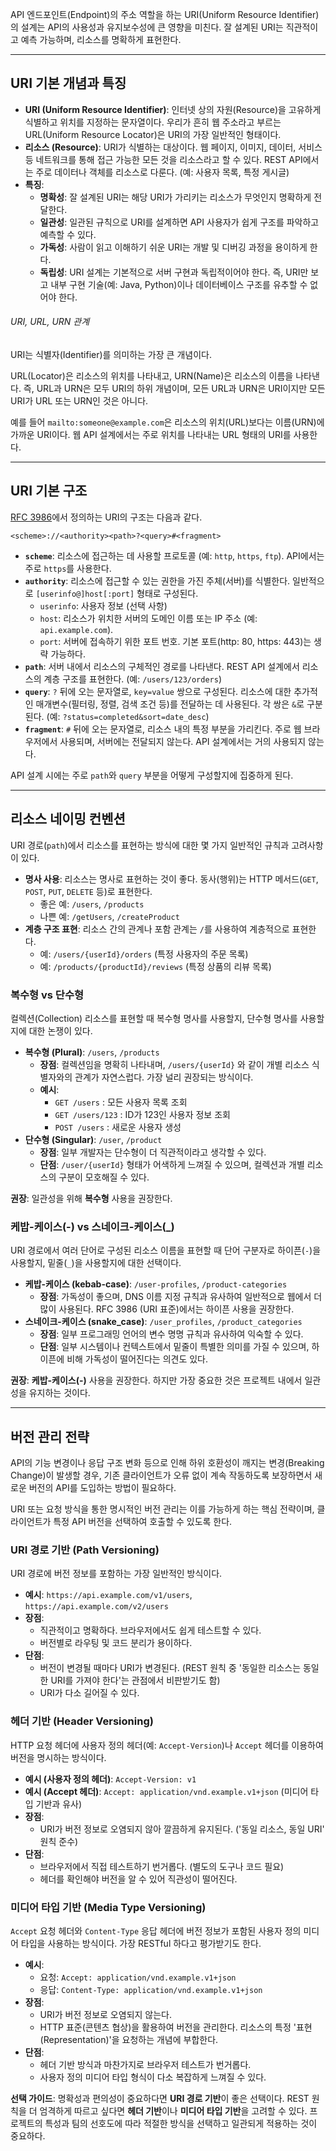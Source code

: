 API 엔드포인트(Endpoint)의 주소 역할을 하는 URI(Uniform Resource Identifier)의 설계는 API의 사용성과 유지보수성에 큰 영향을 미친다. 잘 설계된 URI는 직관적이고 예측 가능하며, 리소스를 명확하게 표현한다.

---

## URI 기본 개념과 특징

* **URI (Uniform Resource Identifier)**: 인터넷 상의 자원(Resource)을 고유하게 식별하고 위치를 지정하는 문자열이다. 우리가 흔히 웹 주소라고 부르는 URL(Uniform Resource Locator)은 URI의 가장 일반적인 형태이다.
* **리소스 (Resource)**: URI가 식별하는 대상이다. 웹 페이지, 이미지, 데이터, 서비스 등 네트워크를 통해 접근 가능한 모든 것을 리소스라고 할 수 있다. REST API에서는 주로 데이터나 객체를 리소스로 다룬다. (예: 사용자 목록, 특정 게시글)
* **특징**:
    * **명확성**: 잘 설계된 URI는 해당 URI가 가리키는 리소스가 무엇인지 명확하게 전달한다.
    * **일관성**: 일관된 규칙으로 URI를 설계하면 API 사용자가 쉽게 구조를 파악하고 예측할 수 있다.
    * **가독성**: 사람이 읽고 이해하기 쉬운 URI는 개발 및 디버깅 과정을 용이하게 한다.
    * **독립성**: URI 설계는 기본적으로 서버 구현과 독립적이어야 한다. 즉, URI만 보고 내부 구현 기술(예: Java, Python)이나 데이터베이스 구조를 유추할 수 없어야 한다.

###### URI, URL, URN 관계
URI는 식별자(Identifier)를 의미하는 가장 큰 개념이다.

URL(Locator)은 리소스의 위치를 나타내고, URN(Name)은 리소스의 이름을 나타낸다. 즉, URL과 URN은 모두 URI의 하위 개념이며, 모든 URL과 URN은 URI이지만 모든 URI가 URL 또는 URN인 것은 아니다. 

예를 들어 `mailto:someone@example.com`은 리소스의 위치(URL)보다는 이름(URN)에 가까운 URI이다. 웹 API 설계에서는 주로 위치를 나타내는 URL 형태의 URI를 사용한다.

---

## URI 기본 구조

[RFC 3986](https://datatracker.ietf.org/doc/html/rfc3986#section-3)에서 정의하는 URI의 구조는 다음과 같다.

```
<scheme>://<authority><path>?<query>#<fragment>
```

* **`scheme`**: 리소스에 접근하는 데 사용할 프로토콜 (예: `http`, `https`, `ftp`). API에서는 주로 `https`를 사용한다.
* **`authority`**: 리소스에 접근할 수 있는 권한을 가진 주체(서버)를 식별한다. 일반적으로 `[userinfo@]host[:port]` 형태로 구성된다.
    * `userinfo`: 사용자 정보 (선택 사항)
    * `host`: 리소스가 위치한 서버의 도메인 이름 또는 IP 주소 (예: `api.example.com`).
    * `port`: 서버에 접속하기 위한 포트 번호. 기본 포트(http: 80, https: 443)는 생략 가능하다.
* **`path`**: 서버 내에서 리소스의 구체적인 경로를 나타낸다. REST API 설계에서 리소스의 계층 구조를 표현한다. (예: `/users/123/orders`)
* **`query`**: `?` 뒤에 오는 문자열로, `key=value` 쌍으로 구성된다. 리소스에 대한 추가적인 매개변수(필터링, 정렬, 검색 조건 등)를 전달하는 데 사용된다. 각 쌍은 `&`로 구분된다. (예: `?status=completed&sort=date_desc`)
* **`fragment`**: `#` 뒤에 오는 문자열로, 리소스 내의 특정 부분을 가리킨다. 주로 웹 브라우저에서 사용되며, 서버에는 전달되지 않는다. API 설계에서는 거의 사용되지 않는다.

API 설계 시에는 주로 `path`와 `query` 부분을 어떻게 구성할지에 집중하게 된다.

---

## 리소스 네이밍 컨벤션

URI 경로(`path`)에서 리소스를 표현하는 방식에 대한 몇 가지 일반적인 규칙과 고려사항이 있다.

* **명사 사용**: 리소스는 명사로 표현하는 것이 좋다. 동사(행위)는 HTTP 메서드(`GET`, `POST`, `PUT`, `DELETE` 등)로 표현한다.
    * 좋은 예: `/users`, `/products`
    * 나쁜 예: `/getUsers`, `/createProduct`
* **계층 구조 표현**: 리소스 간의 관계나 포함 관계는 `/`를 사용하여 계층적으로 표현한다.
    * 예: `/users/{userId}/orders` (특정 사용자의 주문 목록)
    * 예: `/products/{productId}/reviews` (특정 상품의 리뷰 목록)

### 복수형 vs 단수형

컬렉션(Collection) 리소스를 표현할 때 복수형 명사를 사용할지, 단수형 명사를 사용할지에 대한 논쟁이 있다.

* **복수형 (Plural)**: `/users`, `/products`
    * **장점**: 컬렉션임을 명확히 나타내며, `/users/{userId}` 와 같이 개별 리소스 식별자와의 관계가 자연스럽다. 가장 널리 권장되는 방식이다.
    * **예시**:
        * `GET /users` : 모든 사용자 목록 조회
        * `GET /users/123` : ID가 123인 사용자 정보 조회
        * `POST /users` : 새로운 사용자 생성
* **단수형 (Singular)**: `/user`, `/product`
    * **장점**: 일부 개발자는 단수형이 더 직관적이라고 생각할 수 있다.
    * **단점**: `/user/{userId}` 형태가 어색하게 느껴질 수 있으며, 컬렉션과 개별 리소스의 구분이 모호해질 수 있다.

**권장**: 일관성을 위해 **복수형** 사용을 권장한다.

### 케밥-케이스(-) vs 스네이크-케이스(_)

URI 경로에서 여러 단어로 구성된 리소스 이름을 표현할 때 단어 구분자로 하이픈(`-`)을 사용할지, 밑줄(`_`)을 사용할지에 대한 선택이다.

* **케밥-케이스 (kebab-case)**: `/user-profiles`, `/product-categories`
    * **장점**: 가독성이 좋으며, DNS 이름 지정 규칙과 유사하여 일반적으로 웹에서 더 많이 사용된다. RFC 3986 (URI 표준)에서는 하이픈 사용을 권장한다.
* **스네이크-케이스 (snake_case)**: `/user_profiles`, `/product_categories`
    * **장점**: 일부 프로그래밍 언어의 변수 명명 규칙과 유사하여 익숙할 수 있다.
    * **단점**: 일부 시스템이나 컨텍스트에서 밑줄이 특별한 의미를 가질 수 있으며, 하이픈에 비해 가독성이 떨어진다는 의견도 있다.

**권장**: **케밥-케이스(-)** 사용을 권장한다. 하지만 가장 중요한 것은 프로젝트 내에서 일관성을 유지하는 것이다.

---

## 버전 관리 전략

API의 기능 변경이나 응답 구조 변화 등으로 인해 하위 호환성이 깨지는 변경(Breaking Change)이 발생할 경우, 기존 클라이언트가 오류 없이 계속 작동하도록 보장하면서 새로운 버전의 API를 도입하는 방법이 필요하다.

URI 또는 요청 방식을 통한 명시적인 버전 관리는 이를 가능하게 하는 핵심 전략이며, 클라이언트가 특정 API 버전을 선택하여 호출할 수 있도록 한다.

### URI 경로 기반 (Path Versioning)

URI 경로에 버전 정보를 포함하는 가장 일반적인 방식이다.

* **예시**: `https://api.example.com/v1/users`, `https://api.example.com/v2/users`
* **장점**:
    * 직관적이고 명확하다. 브라우저에서도 쉽게 테스트할 수 있다.
    * 버전별로 라우팅 및 코드 분리가 용이하다.
* **단점**:
    * 버전이 변경될 때마다 URI가 변경된다. (REST 원칙 중 '동일한 리소스는 동일한 URI를 가져야 한다'는 관점에서 비판받기도 함)
    * URI가 다소 길어질 수 있다.

### 헤더 기반 (Header Versioning)

HTTP 요청 헤더에 사용자 정의 헤더(예: `Accept-Version`)나 `Accept` 헤더를 이용하여 버전을 명시하는 방식이다.

* **예시 (사용자 정의 헤더)**: `Accept-Version: v1`
* **예시 (Accept 헤더)**: `Accept: application/vnd.example.v1+json` (미디어 타입 기반과 유사)
* **장점**:
    * URI가 버전 정보로 오염되지 않아 깔끔하게 유지된다. ('동일 리소스, 동일 URI' 원칙 준수)
* **단점**:
    * 브라우저에서 직접 테스트하기 번거롭다. (별도의 도구나 코드 필요)
    * 헤더를 확인해야 버전을 알 수 있어 직관성이 떨어진다.

### 미디어 타입 기반 (Media Type Versioning)

`Accept` 요청 헤더와 `Content-Type` 응답 헤더에 버전 정보가 포함된 사용자 정의 미디어 타입을 사용하는 방식이다. 가장 RESTful 하다고 평가받기도 한다.

* **예시**:
    * 요청: `Accept: application/vnd.example.v1+json`
    * 응답: `Content-Type: application/vnd.example.v1+json`
* **장점**:
    * URI가 버전 정보로 오염되지 않는다.
    * HTTP 표준(콘텐츠 협상)을 활용하여 버전을 관리한다. 리소스의 특정 '표현(Representation)'을 요청하는 개념에 부합한다.
* **단점**:
    * 헤더 기반 방식과 마찬가지로 브라우저 테스트가 번거롭다.
    * 사용자 정의 미디어 타입 형식이 다소 복잡하게 느껴질 수 있다.

**선택 가이드**: 명확성과 편의성이 중요하다면 **URI 경로 기반**이 좋은 선택이다. REST 원칙을 더 엄격하게 따르고 싶다면 **헤더 기반**이나 **미디어 타입 기반**을 고려할 수 있다. 프로젝트의 특성과 팀의 선호도에 따라 적절한 방식을 선택하고 일관되게 적용하는 것이 중요하다. 